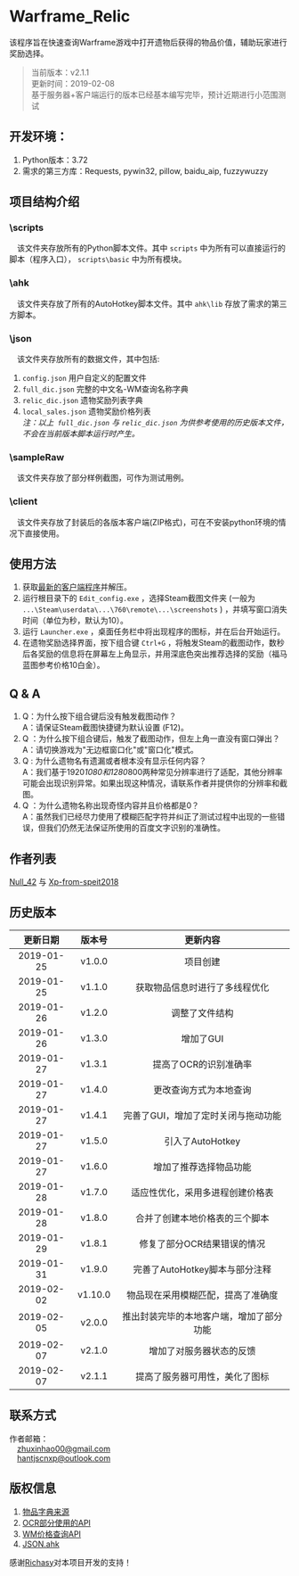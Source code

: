 # Warframe_Relic
该程序旨在快速查询Warframe游戏中打开遗物后获得的物品价值，辅助玩家进行奖励选择。
>当前版本：v2.1.1  
更新时间：2019-02-08    
基于服务器+客户端运行的版本已经基本编写完毕，预计近期进行小范围测试

## 开发环境：
1. Python版本：3.72
2. 需求的第三方库：Requests, pywin32, pillow, baidu_aip, fuzzywuzzy

## 项目结构介绍
### \scripts
&emsp;该文件夹存放所有的Python脚本文件。其中 `scripts` 中为所有可以直接运行的脚本（程序入口）， `scripts\basic` 中为所有模块。

### \ahk
&emsp;该文件夹存放了所有的AutoHotkey脚本文件。其中 `ahk\lib` 存放了需求的第三方脚本。
### \json
&emsp;该文件夹存放所有的数据文件，其中包括:  
1. `config.json` 用户自定义的配置文件
2. `full_dic.json` 完整的中文名-WM查询名称字典
3. `relic_dic.json` 遗物奖励列表字典
4. `local_sales.json` 遗物奖励价格列表  
*注：以上` full_dic.json` 与 `relic_dic.json` 为供参考使用的历史版本文件，不会在当前版本脚本运行时产生。*
### \sampleRaw
&emsp;该文件夹存放了部分样例截图，可作为测试用例。
### \client
&emsp;该文件夹存放了封装后的各版本客户端(ZIP格式)，可在不安装python环境的情况下直接使用。


## 使用方法
1. 获取[最新的客户端程序](http://47.102.125.24/downloads/Warframe_Relic_client_v2.1.1.zip)并解压。
2. 运行根目录下的 `Edit_config.exe` ，选择Steam截图文件夹 (一般为 `...\Steam\userdata\...\760\remote\...\screenshots` ) ，并填写窗口消失时间（单位为秒，默认为10）。
3. 运行 `Launcher.exe` ，桌面任务栏中将出现程序的图标，并在后台开始运行。
4. 在遗物奖励选择界面，按下组合键 `Ctrl+G` ，将触发Steam的截图动作，数秒后各奖励的信息将在屏幕左上角显示，并用深底色突出推荐选择的奖励（福马蓝图参考价格10白金）。  

## Q & A
1. Q：为什么按下组合键后没有触发截图动作？  
A：请保证Steam截图快捷键为默认设置 (F12)。
2. Q ：为什么按下组合键后，触发了截图动作，但左上角一直没有窗口弹出？  
A：请切换游戏为"无边框窗口化"或"窗口化"模式。  
3. Q : 为什么遗物名有遗漏或者根本没有显示任何内容？  
A：我们基于1920*1080和1280*800两种常见分辨率进行了适配，其他分辨率可能会出现识别异常。如果出现这种情况，请联系作者并提供你的分辨率和截图。  
4. Q ：为什么遗物名称出现奇怪内容并且价格都是0？  
A：虽然我们已经尽力使用了模糊匹配字符并纠正了测试过程中出现的一些错误，但我们仍然无法保证所使用的百度文字识别的准确性。

## 作者列表
[Null_42](https://github.com/EricZhu-42) 与 [Xp-from-speit2018](https://github.com/Xp-from-speit2018)

## 历史版本

更新日期|版本号|更新内容
:--:|:--:|:---:
2019-01-25|v1.0.0 |项目创建  
2019-01-25|v1.1.0 |获取物品信息时进行了多线程优化  
2019-01-26|v1.2.0 |调整了文件结构  
2019-01-26|v1.3.0 |增加了GUI  
2019-01-27|v1.3.1 |提高了OCR的识别准确率  
2019-01-27|v1.4.0 |更改查询方式为本地查询  
2019-01-27|v1.4.1 |完善了GUI，增加了定时关闭与拖动功能  
2019-01-27|v1.5.0 |引入了AutoHotkey  
2019-01-27|v1.6.0 |增加了推荐选择物品功能  
2019-01-28|v1.7.0 |适应性优化，采用多进程创建价格表
2019-01-28|v1.8.0 |合并了创建本地价格表的三个脚本
2019-01-29|v1.8.1 |修复了部分OCR结果错误的情况
2019-01-31|v1.9.0 |完善了AutoHotkey脚本与部分注释
2019-02-02|v1.10.0 |物品现在采用模糊匹配，提高了准确度
2019-02-05|v2.0.0 |推出封装完毕的本地客户端，增加了部分功能
2019-02-07|v2.1.0 |增加了对服务器状态的反馈
2019-02-07|v2.1.1 |提高了服务器可用性，美化了图标

## 联系方式  
作者邮箱：  
&emsp;zhuxinhao00@gmail.com  
&emsp;hantjscnxp@outlook.com
 
## 版权信息
 1. [物品字典来源](https://github.com/Richasy/WFA_Lexicon)
 2. [OCR部分使用的API](https://ai.baidu.com)
 3. [WM价格查询API](http://wfa.richasy.cn)
 4. [JSON.ahk](https://github.com/cocobelgica/AutoHotkey-JSON)  
 
 感谢[Richasy](https://github.com/Richasy)对本项目开发的支持！
